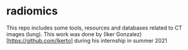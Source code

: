 # radiomics
This repo includes some tools, resources and databases related to CT images (lung). This work was done by (Iker Gonzalez)[https://github.com/Ikerto] during his internship in summer 2021
